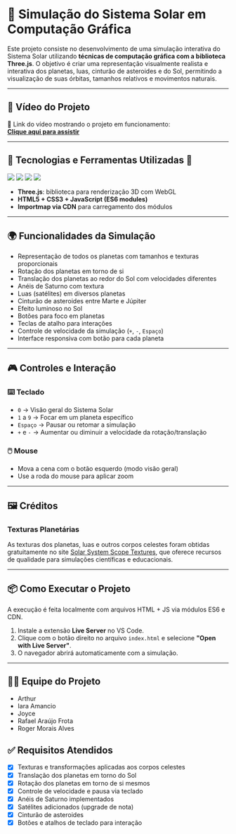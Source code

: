 # 🌌 Simulação do Sistema Solar em Computação Gráfica

Este projeto consiste no desenvolvimento de uma simulação interativa do Sistema Solar utilizando **técnicas de computação gráfica com a biblioteca Three.js**. O objetivo é criar uma representação visualmente realista e interativa dos planetas, luas, cinturão de asteroides e do Sol, permitindo a visualização de suas órbitas, tamanhos relativos e movimentos naturais.

---

## 🎥 Vídeo do Projeto

🔗 Link do vídeo mostrando o projeto em funcionamento:  
**[Clique aqui para assistir](https://youtube.com/)**  

---

## 🧰 Tecnologias e Ferramentas Utilizadas 🔧

<img src="https://img.shields.io/badge/HTML5-E34F26?style=for-the-badge&logo=html5&logoColor=white">    <img src="https://img.shields.io/badge/CSS3-1572B6?style=for-the-badge&logo=css3&logoColor=white">  <img src="https://img.shields.io/badge/JavaScript-F7DF1E?style=for-the-badge&logo=javascript&logoColor=black">  <img src="https://img.shields.io/badge/Three.js-000000?style=for-the-badge&logo=three.js&logoColor=white">

- **Three.js**: biblioteca para renderização 3D com WebGL
- **HTML5 + CSS3 + JavaScript (ES6 modules)**
- **Importmap via CDN** para carregamento dos módulos

---

## 🌍 Funcionalidades da Simulação

- Representação de todos os planetas com tamanhos e texturas proporcionais
- Rotação dos planetas em torno de si
- Translação dos planetas ao redor do Sol com velocidades diferentes
- Anéis de Saturno com textura
- Luas (satélites) em diversos planetas
- Cinturão de asteroides entre Marte e Júpiter
- Efeito luminoso no Sol
- Botões para foco em planetas
- Teclas de atalho para interações
- Controle de velocidade da simulação (`+`, `-`, `Espaço`)
- Interface responsiva com botão para cada planeta

---

## 🎮 Controles e Interação

### ⌨️ Teclado
- `0` → Visão geral do Sistema Solar
- `1` a `9` → Focar em um planeta específico
- `Espaço` → Pausar ou retomar a simulação
- `+` e `-` → Aumentar ou diminuir a velocidade da rotação/translação

### 🖱️ Mouse
- Mova a cena com o botão esquerdo (modo visão geral)
- Use a roda do mouse para aplicar zoom

---

## 🖼️ Créditos

### Texturas Planetárias
As texturas dos planetas, luas e outros corpos celestes foram obtidas gratuitamente no site [Solar System Scope Textures](https://www.solarsystemscope.com/textures/), que oferece recursos de qualidade para simulações científicas e educacionais.

---

## 📦 Como Executar o Projeto

A execução é feita localmente com arquivos HTML + JS via módulos ES6 e CDN.

1. Instale a extensão **Live Server** no VS Code.
2. Clique com o botão direito no arquivo `index.html` e selecione **"Open with Live Server"**.
3. O navegador abrirá automaticamente com a simulação.


---

## 👨‍🚀 Equipe do Projeto

- Arthur 
- Iara Amancio 
- Joyce 
- Rafael Araújo Frota 
- Roger Morais Alves 



## ✅ Requisitos Atendidos

- [x] Texturas e transformações aplicadas aos corpos celestes
- [x] Translação dos planetas em torno do Sol
- [x] Rotação dos planetas em torno de si mesmos
- [x] Controle de velocidade e pausa via teclado
- [x] Anéis de Saturno implementados
- [x] Satélites adicionados (upgrade de nota)
- [x] Cinturão de asteroides
- [x] Botões e atalhos de teclado para interação
